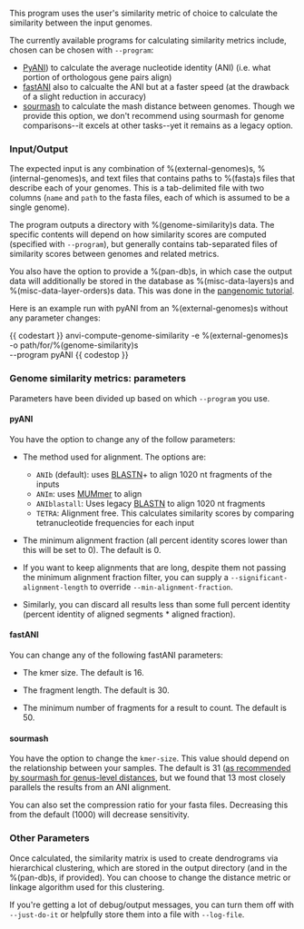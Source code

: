 
This program uses the user's similarity metric of choice to calculate the similarity between the input genomes.

The currently available programs for calculating similarity metrics include, chosen can be chosen with `--program`:
- [PyANI](https://github.com/widdowquinn/pyani)) to calculate the average nucleotide identity (ANI) (i.e. what portion of orthologous gene pairs align)
- [fastANI](https://github.com/ParBLiSS/FastANI) also to calcualte the ANI but at a faster speed (at the drawback of a slight reduction in accuracy)
- [sourmash](https://sourmash.readthedocs.io/en/latest/) to calculate the mash distance between genomes.  Though we provide this option, we don't recommend using sourmash for genome comparisons--it excels at other tasks--yet it remains as a legacy option.

### Input/Output

The expected input is any combination of %(external-genomes)s, %(internal-genomes)s, and text files that contains paths to %(fasta)s files that describe each of your genomes. This is a tab-delimited file with two columns (`name` and `path` to the fasta files, each of which is assumed to be a single genome).


The program outputs a directory with %(genome-similarity)s data. The specific contents will depend on how similarity scores are computed (specified with `--program`), but generally contains tab-separated files of similarity scores between genomes and related metrics.


You also have the option to provide a %(pan-db)s, in which case the output data will additionally be stored in the database as %(misc-data-layers)s and %(misc-data-layer-orders)s data. This was done in the [pangenomic tutorial](http://merenlab.org/2016/11/08/pangenomics-v2/#computing-the-average-nucleotide-identity-for-genomes-and-other-genome-similarity-metrics-too).  

Here is an example run with pyANI from an %(external-genomes)s without any parameter changes: 

{{ codestart }}
anvi-compute-genome-similarity -e %(external-genomes)s \
                               -o path/for/%(genome-similarity)s \
                               --program pyANI
{{ codestop }}

### Genome similarity metrics: parameters

Parameters have been divided up based on which `--program` you use.

#### pyANI

You have the option to change any of the follow parameters:

- The method used for alignment. The options are:
    - `ANIb` (default): uses [BLASTN](https://blast.ncbi.nlm.nih.gov/Blast.cgi?PROGRAM=blastn&PAGE_TYPE=BlastSearch&LINK_LOC=blasthome)+ to align 1020 nt fragments of the inputs
    - `ANIm`: uses [MUMmer](http://mummer.sourceforge.net/) to align
    - `ANIblastall`: Uses legacy [BLASTN](https://blast.ncbi.nlm.nih.gov/Blast.cgi?PROGRAM=blastn&PAGE_TYPE=BlastSearch&LINK_LOC=blasthome) to align 1020 nt fragments
    - `TETRA`: Alignment free. This calculates similarity scores by comparing tetranucleotide frequencies for each input

- The minimum alignment fraction (all percent identity scores lower than this will be set to 0). The default is 0.


- If you want to keep alignments that are long, despite them not passing the minimum alignment fraction filter, you can supply a `--significant-alignment-length` to override `--min-alignment-fraction`.


- Similarly, you can discard all results less than some full percent identity (percent identity of aligned segments * aligned fraction).


#### fastANI

You can change any of the following fastANI parameters:

* The kmer size. The default is 16.

* The fragment length. The default is 30.

* The minimum number of fragments for a result to count. The default is 50.

#### sourmash

You have the option to change the `kmer-size`. This value should depend on the relationship between your samples. The default is 31 ([as recommended by sourmash for genus-level distances](https://sourmash.readthedocs.io/en/latest/using-sourmash-a-guide.html), but we found that 13 most closely parallels the results from an ANI alignment.  

You can also set the compression ratio for your fasta files. Decreasing this from the default (1000) will decrease sensitivity.  

### Other Parameters 

Once calculated, the similarity matrix is used to create dendrograms via hierarchical clustering, which are stored in the output directory (and in the %(pan-db)s, if provided). You can choose to change the distance metric or linkage algorithm used for this clustering.


If you're getting a lot of debug/output messages, you can turn them off with `--just-do-it` or helpfully store them into a file with `--log-file`.



